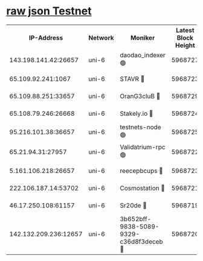 [raw json Testnet](https://rpc-check.junot.stavr.tech/junot/rpc-junot-result.json)
=


<table><tr><th>IP-Address</th><th>Network</th><th>Moniker</th><th>Latest Block Height</th><th>Earliest Block Height</th><th>Catching Up</th><th>Tx Index</th><th>Voting Power</th><th>Scan Time</th></tr><tr><td>143.198.141.42:26657</td><td>uni-6</td><td>daodao_indexer 🟢</td><td>5968727</td><td>1</td><td>False</td><td>off</td><td>0</td><td>2023-12-11T03:52:00.171547607UTC</td></tr><tr><td>65.109.92.241:1067</td><td>uni-6</td><td>STAVR 🔴</td><td>5968723</td><td>1138541</td><td>False</td><td>on</td><td>6042</td><td>2023-12-11T03:51:49.735275780UTC</td></tr><tr><td>65.109.88.251:33657</td><td>uni-6</td><td>OranG3cluB 🔴</td><td>5968729</td><td>1138541</td><td>False</td><td>on</td><td>11</td><td>2023-12-11T03:52:04.571978577UTC</td></tr><tr><td>65.108.79.246:26668</td><td>uni-6</td><td>Stakely.io 🔴</td><td>5968724</td><td>1570872</td><td>False</td><td>on</td><td>1192034</td><td>2023-12-11T03:51:50.672027002UTC</td></tr><tr><td>95.216.101.38:36657</td><td>uni-6</td><td>testnets-node 🟢</td><td>5968725</td><td>1615130</td><td>False</td><td>on</td><td>0</td><td>2023-12-11T03:51:53.071763252UTC</td></tr><tr><td>65.21.94.31:27957</td><td>uni-6</td><td>Validatrium-rpc 🟢</td><td>5968722</td><td>2943363</td><td>False</td><td>on</td><td>0</td><td>2023-12-11T03:51:45.220336766UTC</td></tr><tr><td>5.161.106.218:26657</td><td>uni-6</td><td>reecepbcups 🔴</td><td>5968723</td><td>4468422</td><td>False</td><td>on</td><td>105015</td><td>2023-12-11T03:51:50.337534668UTC</td></tr><tr><td>222.106.187.14:53702</td><td>uni-6</td><td>Cosmostation 🔴</td><td>5968721</td><td>5344501</td><td>False</td><td>on</td><td>110003</td><td>2023-12-11T03:51:42.772635376UTC</td></tr><tr><td>46.17.250.108:61157</td><td>uni-6</td><td>Sr20de 🔴</td><td>5968719</td><td>5727371</td><td>False</td><td>on</td><td>28</td><td>2023-12-11T03:51:36.975364218UTC</td></tr><tr><td>142.132.209.236:12657</td><td>uni-6</td><td>3b652bff-9838-5089-9329-c36d8f3deceb 🔴</td><td>5968720</td><td>5951280</td><td>False</td><td>on</td><td>157563</td><td>2023-12-11T03:51:41.437131440UTC</td></tr></table>